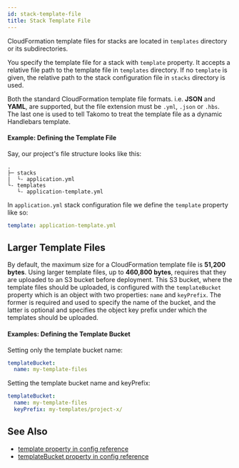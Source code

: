 ```yaml
---
id: stack-template-file
title: Stack Template File
---
```


CloudFormation template files for stacks are located in `templates` directory or its subdirectories. 

You specify the template file for a stack with `template` property. It accepts a relative file path to the template file in `templates` directory. If no `template` is given, the relative path to the stack configuration file in `stacks` directory is used.

Both the standard CloudFormation template file formats. i.e. **JSON** and **YAML**, are supported, but the file extension must be `.yml`, `.json` or `.hbs`. The last one is used to tell Takomo to treat the template file as a dynamic Handlebars template.

#### Example: Defining the Template File

Say, our project's file structure looks like this:

```
.
├─ stacks
|  └- application.yml
└- templates
   └- application-template.yml
```

In `application.yml` stack configuration file we define the `template` property like so:

```yaml title="stacks/application.yml"
template: application-template.yml
```

## Larger Template Files

By default, the maximum size for a CloudFormation template file is **51,200 bytes**. Using larger template files, up to **460,800 bytes**, requires that they are uploaded to an S3 bucket before deployment. This S3 bucket, where the template files should be uploaded, is configured with the `templateBucket` property which is an object with two properties: `name` and `keyPrefix`. The former is required and used to specify the name of the bucket, and the latter is optional and specifies the object key prefix under which the templates should be uploaded.

#### Examples: Defining the Template Bucket

Setting only the template bucket name:

```yaml
templateBucket:
  name: my-template-files
```

Setting the template bucket name and keyPrefix:

```yaml
templateBucket:
  name: my-template-files
  keyPrefix: my-templates/project-x/
```

## See Also

- [template property in config reference](/docs/config-reference/stacks#template)
- [templateBucket property in config reference](/docs/config-reference/stacks#templatebucket)